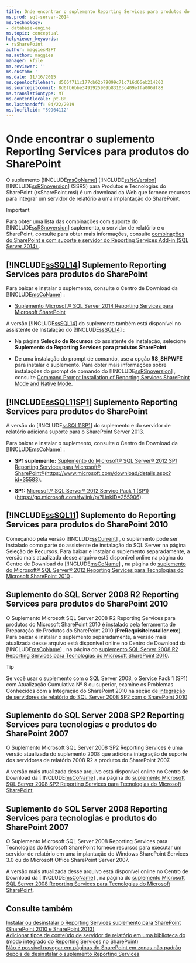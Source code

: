```yaml
---
title: Onde encontrar o suplemento Reporting Services para produtos do SharePoint | Microsoft Docs
ms.prod: sql-server-2014
ms.technology:
- database-engine
ms.topic: conceptual
helpviewer_keywords:
- rsSharePoint
author: maggiesMSFT
ms.author: maggies
manager: kfile
ms.reviewer: ''
ms.custom: ''
ms.date: 11/16/2015
ms.openlocfilehash: d566f711c177cb62b79099c71c716d66eb214203
ms.sourcegitcommit: 8d6fb6bbe3491925909b83103c409effa006df88
ms.translationtype: MT
ms.contentlocale: pt-BR
ms.lasthandoff: 04/22/2019
ms.locfileid: "59964112"
---
```

# <a name="where-to-find-the-reporting-services-add-in-for-sharepoint-products"></a>Onde encontrar o suplemento Reporting Services para produtos do SharePoint

O suplemento [!INCLUDE[msCoName](../../includes/msconame-md.md)] [!INCLUDE[ssNoVersion](../../includes/ssnoversion-md.md)] [!INCLUDE[ssRSnoversion](../../includes/ssrsnoversion-md.md)] (SSRS) para Produtos e Tecnologias do SharePoint (rsSharePoint.msi) é um download da Web que fornece recursos para integrar um servidor de relatório a uma implantação do SharePoint.  
  
> [!IMPORTANT]  
>  Para obter uma lista das combinações com suporte do [!INCLUDE[ssRSnoversion](../../includes/ssrsnoversion-md.md)] suplemento, o servidor de relatório e o SharePoint, consulte para obter mais informações, consulte [combinações do SharePoint e com suporte e servidor do Reporting Services Add-in &#40;SQL Server 2014&#41; ](supported-combinations-of-sharepoint-and-reporting-services-server.md).  
  
##  <a name="bkmk_sql14"></a> [!INCLUDE[ssSQL14](../../includes/sssql14-md.md)] Suplemento Reporting Services para produtos do SharePoint  
 Para baixar e instalar o suplemento, consulte o Centro de Download da [!INCLUDE[msCoName](../../includes/msconame-md.md)] :  
  
-   [Suplemento Microsoft® SQL Server 2014 Reporting Services para Microsoft SharePoint](https://go.microsoft.com/fwlink/?LinkID=324852)  
  
 A versão [!INCLUDE[ssSQL14](../../includes/sssql14-md.md)] do suplemento também está disponível no assistente de Instalação do [!INCLUDE[ssSQL14](../../includes/sssql14-md.md)] :  
  
-   Na página **Seleção de Recursos** do assistente de instalação, selecione **Suplemento do Reporting Services para produtos SharePoint**  
  
-   De uma instalação do prompt de comando, use a opção **RS_SHPWFE** para instalar o suplemento. Para obter mais informações sobre instalações do prompt de comando do [!INCLUDE[ssRSnoversion](../../includes/ssrsnoversion-md.md)] , consulte [Command Prompt Installation of Reporting Services SharePoint Mode and Native Mode](install-reporting-services-at-the-command-prompt.md).  
  
##  <a name="bkmk_sql11sp1"></a> [!INCLUDE[ssSQL11SP1](../../includes/sssql11sp1-md.md)] Suplemento Reporting Services para produtos do SharePoint  
 A versão do [!INCLUDE[ssSQL11SP1](../../includes/sssql11sp1-md.md)] do suplemento e do servidor de relatório adiciona suporte para o SharePoint Server 2013.  
  
 Para baixar e instalar o suplemento, consulte o Centro de Download da [!INCLUDE[msCoName](../../includes/msconame-md.md)] :  
  
-   **SP1 suplemento:**  [Suplemento do Microsoft® SQL Server® 2012 SP1 Reporting Services para Microsoft® SharePoint®](https://www.microsoft.com/download/details.aspx?id=35583)(https://www.microsoft.com/download/details.aspx?id=35583).  
  
-   **SP1:**  [Microsoft® SQL Server® 2012 Service Pack 1 (SP1)](https://go.microsoft.com/fwlink/p/?LinkID=255906) (https://go.microsoft.com/fwlink/p/?LinkID=255906).  
  
##  <a name="bkmk_sql11"></a> [!INCLUDE[ssSQL11](../../includes/sssql11-md.md)] Suplemento do Reporting Services para produtos do SharePoint 2010  
 Começando pela versão [!INCLUDE[ssCurrent](../../includes/sscurrent-md.md)] , o suplemento pode ser instalado como parte do assistente de instalação do SQL Server na página Seleção de Recursos. Para baixar e instalar o suplemento separadamente, a versão mais atualizada desse arquivo está disponível online na página do Centro de Download da [!INCLUDE[msCoName](../../includes/msconame-md.md)] , na página do [suplemento do Microsoft® SQL Server® 2012 Reporting Services para Tecnologias do Microsoft SharePoint 2010](https://go.microsoft.com/fwlink/?LinkID=207242) .  
  
##  <a name="bkmk_sql2008r2"></a> Suplemento do SQL Server 2008 R2 Reporting Services para produtos do SharePoint 2010  
 O Suplemento Microsoft SQL Server 2008 R2 Reporting Services para produtos do Microsoft SharePoint 2010 é instalado pela ferramenta de Preparação de Produtos do SharePoint 2010 (**PreRequisiteInstaller.exe**). Para baixar e instalar o suplemento separadamente, a versão mais atualizada desse arquivo está disponível online no Centro de Download da [!INCLUDE[msCoName](../../includes/msconame-md.md)] , na página do [suplemento SQL Server 2008 R2 Reporting Services para Tecnologias do Microsoft SharePoint 2010](https://go.microsoft.com/fwlink/?LinkID=164654).  
  
> [!TIP]  
>  Se você usar o suplemento com o SQL Server 2008, o Service Pack 1 (SP1) com Atualização Cumulativa Nº 8 ou superior, examine os Problemas Conhecidos com a Integração do SharePoint 2010 na seção de [integração de servidores de relatório do SQL Server 2008 SP2 com o SharePoint 2010](https://technet.microsoft.com/library/ff946055%28SQL.100%29.aspx)  
  
##  <a name="bkmk_sql2008sp2"></a> Suplemento do SQL Server 2008 SP2 Reporting Services para tecnologias e produtos do SharePoint 2007  
 O Suplemento Microsoft SQL Server 2008 SP2 Reporting Services é uma versão atualizada do suplemento 2008 que adiciona integração de suporte dos servidores de relatório 2008 R2 a produtos do SharePoint 2007.  
  
 A versão mais atualizada desse arquivo está disponível online no Centro de Download da [!INCLUDE[msCoName](../../includes/msconame-md.md)] , na página do [suplemento Microsoft SQL Server 2008 SP2 Reporting Services para Tecnologias do Microsoft SharePoint](https://go.microsoft.com/fwlink/?LinkID=204594).  
  
##  <a name="bkmk_sql2008"></a> Suplemento do SQL Server 2008 Reporting Services para tecnologias e produtos do SharePoint 2007  
 O Suplemento Microsoft SQL Server 2008 Reporting Services para Tecnologias do Microsoft SharePoint fornece recursos para executar um servidor de relatório em uma implantação do Windows SharePoint Services 3.0 ou do Microsoft Office SharePoint Server 2007.  
  
 A versão mais atualizada desse arquivo está disponível online no Centro de Download da [!INCLUDE[msCoName](../../includes/msconame-md.md)] , na página do [suplemento Microsoft SQL Server 2008 Reporting Services para Tecnologias do Microsoft SharePoint](https://www.microsoft.com/download/details.aspx?id=622).  
  
## <a name="see-also"></a>Consulte também  
 [Instalar ou desinstalar o Reporting Services suplemento para SharePoint &#40;SharePoint 2010 e SharePoint 2013&#41;](install-or-uninstall-the-reporting-services-add-in-for-sharepoint.md)   
 [Adicionar tipos de conteúdo de servidor de relatório em uma biblioteca do &#40;modo integrado do Reporting Services no SharePoint&#41;](../add-reporting-services-content-types-to-a-sharepoint-library.md)   
 [Não é possível navegar em páginas do SharePoint em zonas não padrão depois de desinstalar o suplemento Reporting Services](https://support.microsoft.com/kb/2009212)  
  
  
